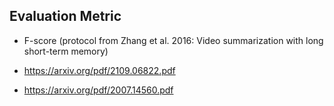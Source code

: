 ## Evaluation Metric

- F-score (protocol from Zhang et al. 2016: Video summarization with long short-term memory)

- https://arxiv.org/pdf/2109.06822.pdf

- https://arxiv.org/pdf/2007.14560.pdf
